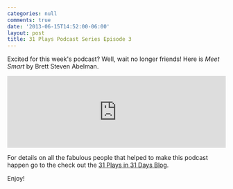 ```yaml
---
categories: null
comments: true
date: '2013-06-15T14:52:00-06:00'
layout: post
title: 31 Plays Podcast Series Episode 3
---
```


Excited for this week's podcast? Well, wait no longer friends! Here is *Meet Smart* by Brett Steven Abelman.

<iframe width="100%" height="166" scrolling="no" frameborder="no" src="https://w.soundcloud.com/player/?url=http%3A%2F%2Fapi.soundcloud.com%2Ftracks%2F97048023"></iframe>

For details on all the fabulous people that helped to make this podcast happen go to the check out the [31 Plays in 31 Days Blog](blog.31plays31days.com).

Enjoy!